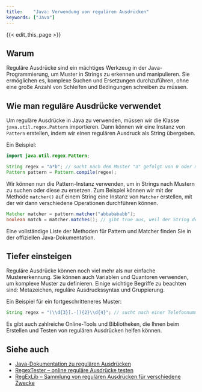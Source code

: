 ```yaml
---
title:    "Java: Verwendung von regulären Ausdrücken"
keywords: ["Java"]
---
```


{{< edit_this_page >}}

## Warum

Reguläre Ausdrücke sind ein mächtiges Werkzeug in der Java-Programmierung, um Muster in Strings zu erkennen und manipulieren. Sie ermöglichen es, komplexe Suchen und Ersetzungen durchzuführen, ohne eine große Anzahl von Schleifen und Bedingungen schreiben zu müssen.

## Wie man reguläre Ausdrücke verwendet

Um reguläre Ausdrücke in Java zu verwenden, müssen wir die Klasse `java.util.regex.Pattern` importieren. Dann können wir eine Instanz von `Pattern` erstellen, indem wir einen regulären Ausdruck als String übergeben.

Ein Beispiel:

```Java
import java.util.regex.Pattern;

String regex = "a*b"; // sucht nach dem Muster "a" gefolgt von 0 oder mehr "b"
Pattern pattern = Pattern.compile(regex);
```

Wir können nun die Pattern-Instanz verwenden, um in Strings nach Mustern zu suchen oder diese zu ersetzen. Zum Beispiel können wir mit der Methode `matcher()` auf einem String eine Instanz von `Matcher` erstellen, mit der wir dann verschiedene Operationen durchführen können.

```Java
Matcher matcher = pattern.matcher("abbabababb");
boolean match = matcher.matches(); // gibt true aus, weil der String dem Muster entspricht
```

Eine vollständige Liste der Methoden für Pattern und Matcher finden Sie in der offiziellen Java-Dokumentation.

## Tiefer einsteigen

Reguläre Ausdrücke können noch viel mehr als nur einfache Mustererkennung. Sie können auch Variablen und Quantoren verwenden, um komplexe Muster zu definieren. Einige wichtige Begriffe zu beachten sind: Metazeichen, reguläre Ausdruckssyntax und Gruppierung.

Ein Beispiel für ein fortgeschritteneres Muster:

```Java
String regex = "(\\d{3}[.-]){2}\\d{4}"; // sucht nach einer Telefonnummer im Format 123-456-7890
```

Es gibt auch zahlreiche Online-Tools und Bibliotheken, die Ihnen beim Erstellen und Testen von regulären Ausdrücken helfen können.

## Siehe auch

- [Java-Dokumentation zu regulären Ausdrücken](https://docs.oracle.com/javase/8/docs/api/java/util/regex/package-summary.html)
- [RegexTester – online reguläre Ausdrücke testen](https://regex101.com/)
- [RegExLib – Sammlung von regulären Ausdrücken für verschiedene Zwecke](https://www.regexplib.com/)